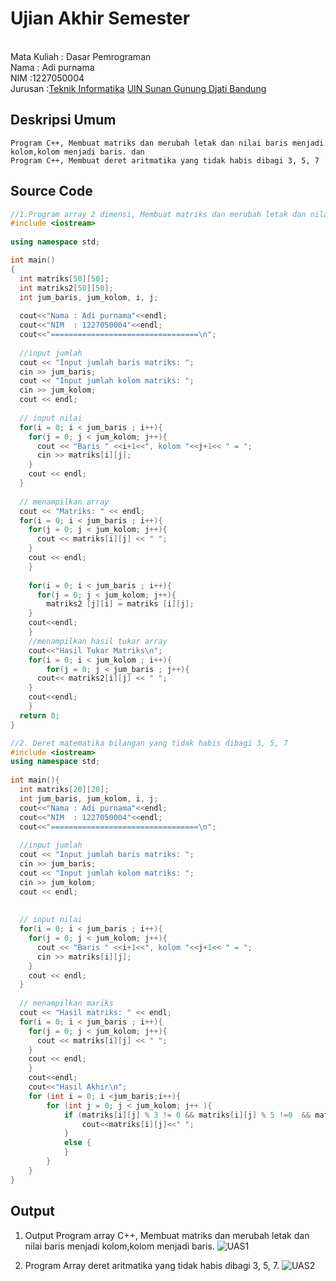 # Ujian Akhir Semester 
<br>Mata Kuliah 	: Dasar Pemrograman
<br> Nama	      	: Adi purnama
<br>NIM		        :1227050004
<br>Jurusan     	:[Teknik Informatika](http://if.uinsgd.ac.id/) [UIN Sunan Gunung Djati Bandung](https://uinsgd.ac.id/) 

## Deskripsi Umum
    Program C++, Membuat matriks dan merubah letak dan nilai baris menjadi kolom,kolom menjadi baris. dan
    Program C++, Membuat deret aritmatika yang tidak habis dibagi 3, 5, 7 
## Source Code

```cpp
//1.Program array 2 dimensi, Membuat matriks dan merubah letak dan nilai baris menjadi kolom,kolom menjadi baris.
#include <iostream>
 
using namespace std;

int main()
{
  int matriks[50][50];
  int matriks2[50][50];
  int jum_baris, jum_kolom, i, j;
  
  cout<<"Nama : Adi purnama"<<endl;
  cout<<"NIM  : 1227050004"<<endl;
  cout<<"=================================\n";
  
  //input jumlah
  cout << "Input jumlah baris matriks: ";
  cin >> jum_baris;
  cout << "Input jumlah kolom matriks: ";
  cin >> jum_kolom;
  cout << endl;
 
  // input nilai
  for(i = 0; i < jum_baris ; i++){
    for(j = 0; j < jum_kolom; j++){
      cout << "Baris " <<i+1<<", kolom "<<j+1<< " = ";
      cin >> matriks[i][j];
    }
    cout << endl;
  }
 
  // menampilkan array
  cout << "Matriks: " << endl;
  for(i = 0; i < jum_baris ; i++){
    for(j = 0; j < jum_kolom; j++){
      cout << matriks[i][j] << " ";
    }
    cout << endl;
    }
    
  	for(i = 0; i < jum_baris ; i++){
  	  for(j = 0; j < jum_kolom; j++){
    	matriks2 [j][i] = matriks [i][j]; 
    }
	cout<<endl;
	}
	//menampilkan hasil tukar array
	cout<<"Hasil Tukar Matriks\n";
	for(i = 0; i < jum_kolom ; i++){
    	for(j = 0; j < jum_baris ; j++){
      cout<< matriks2[i][j] << " ";
 	}
 	cout<<endl;
	}
  return 0;
}
```
```cpp
//2. Deret matematika bilangan yang tidak habis dibagi 3, 5, 7 
#include <iostream>
using namespace std;
  
int main(){
  int matriks[20][20];
  int jum_baris, jum_kolom, i, j;
  cout<<"Nama : Adi purnama"<<endl;
  cout<<"NIM  : 1227050004"<<endl;
  cout<<"=================================\n";
  
  //input jumlah
  cout << "Input jumlah baris matriks: ";
  cin >> jum_baris;
  cout << "Input jumlah kolom matriks: ";
  cin >> jum_kolom;
  cout << endl;
  
 
  // input nilai
  for(i = 0; i < jum_baris ; i++){
    for(j = 0; j < jum_kolom; j++){
      cout << "Baris " <<i+1<<", kolom "<<j+1<< " = ";
      cin >> matriks[i][j];
    }
    cout << endl;
  }
 
  // menampilkan mariks
  cout << "Hasil matriks: " << endl;
  for(i = 0; i < jum_baris ; i++){
    for(j = 0; j < jum_kolom; j++){
      cout << matriks[i][j] << " ";
    }
    cout << endl;
    }
    cout<<endl;
    cout<<"Hasil Akhir\n";
    for (int i = 0; i <jum_baris;i++){
    	for (int j = 0; j < jum_kolom; j++ ){
    		if (matriks[i][j] % 3 != 0 && matriks[i][j] % 5 !=0  && matriks[i][j] %7 !=0){
    			cout<<matriks[i][j]<<" ";
			}
			else {
			}
		}
	}
}
```

## Output
1. Output  Program array C++, Membuat matriks dan merubah letak dan nilai baris menjadi kolom,kolom menjadi baris.
![UAS1](https://user-images.githubusercontent.com/121074868/208888641-4c9fbaf2-a8a6-4126-bae3-5aedeb09344a.PNG)

2. Program Array deret aritmatika yang tidak habis dibagi 3, 5, 7.
![UAS2](https://user-images.githubusercontent.com/121074868/208888675-d933de56-28b1-4d1d-98b0-c2820ae2ebb1.PNG)


